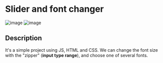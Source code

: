 ﻿# Slider and font changer
 ![image](https://github.com/Wikaobl/slider-and-font-changer/assets/107032701/e42315a5-c015-4667-83e1-ea5b06e97abd)
![image](https://github.com/Wikaobl/slider-and-font-changer/assets/107032701/1739c89b-b8e2-4e68-bc8d-7a2dc2dccc8f)

## Description 
It's a simple project using JS, HTML and CSS. We can change the font size with the "zipper" (**input type range**), and choose one of several fonts.

